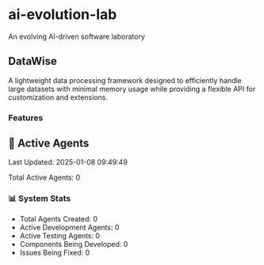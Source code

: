 # ai-evolution-lab
An evolving AI-driven software laboratory


## DataWise
A lightweight data processing framework designed to efficiently handle large datasets with minimal memory usage while providing a flexible API for customization and extensions.

### Features










































## 🤖 Active Agents
Last Updated: 2025-01-08 09:49:49

Total Active Agents: 0


### 📊 System Stats
- Total Agents Created: 0
- Active Development Agents: 0
- Active Testing Agents: 0
- Components Being Developed: 0
- Issues Being Fixed: 0
